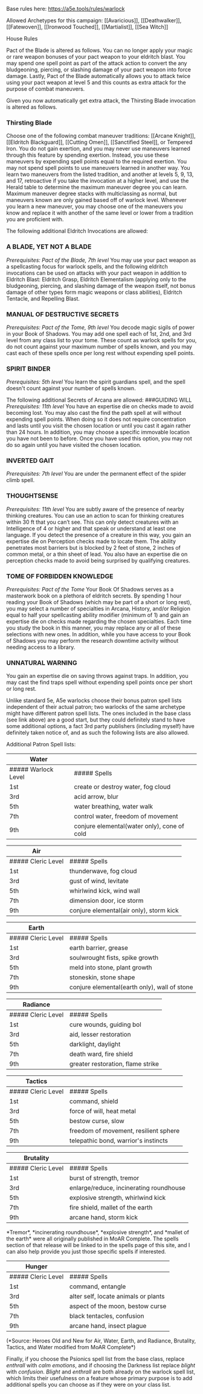 Base rules here: https://a5e.tools/rules/warlock

Allowed Archetypes for this campaign: [[Avaricious]], [[Deathwalker]], [[Fatewoven]], [[Ironwood Touched]], [[Martialist]], [[Sea Witch]]

House Rules

Pact of the Blade is altered as follows. You can no longer apply your magic or rare weapon bonuses of your pact weapon to your eldritch blast. You may spend one spell point as part of the attack action to convert the any bludgeoning, piercing, or slashing damage of your pact weapon into force damage. Lastly, Pact of the Blade automatically allows you to attack twice using your pact weapon at level 5 and this counts as extra attack for the purpose of combat maneuvers.

Given you now automatically get extra attack, the Thirsting Blade invocation is altered as follows.
### Thirsting Blade
Choose one of the following combat maneuver traditions: [[Arcane Knight]], [[Eldritch Blackguard]], [[Cutting Omen]], [[Sanctified Steel]], or Tempered Iron. You do not gain exertion, and you may never use maneuvers learned through this feature by spending exertion. Instead, you use these maneuvers by expending spell points equal to the required exertion. You may not spend spell points to use maneuvers learned in another way. You learn two maneuvers from the listed tradition, and another at levels 5, 9, 13, and 17, retroactive if you take the invocation at a higher level, and use the Herald table to determine the maximum maneuver degree you can learn. Maximum maneuver degree stacks with multiclassing as normal, but maneuvers known are only gained based off of warlock level. Whenever you learn a new maneuver, you may choose one of the maneuvers you know and replace it with another of the same level or lower from a tradition you are proficient with.

The following additional Eldritch Invocations are allowed:
### A BLADE, YET NOT A BLADE 
*Prerequisites: Pact of the Blade, 7th level* 
You may use your pact weapon as a spellcasting focus for warlock spells, and the following eldritch invocations can be used on attacks with your pact weapon in addition to Eldritch Blast: Eldritch Grasp, Eldritch Elementalism (applying only to the bludgeoning, piercing, and slashing damage of the weapon itself, not bonus damage of other types form magic weapons or class abilities), Eldritch Tentacle, and Repelling Blast. 
### MANUAL OF DESTRUCTIVE SECRETS 
*Prerequisites: Pact of the Tome, 9th level* 
You decode magic sigils of power in your Book of Shadows. You may add one spell each of 1st, 2nd, and 3rd level from any class list to your tome. These count as warlock spells for you, do not count against your maximum number of spells known, and you may cast each of these spells once per long rest without expending spell points. 
### SPIRIT BINDER 
*Prerequisites: 5th level* 
You learn the spirit guardians spell, and the spell doesn't count against your number of spells known.

The following additional Secrets of Arcana are allowed:
###GUIDING WILL 
*Prerequisites: 11th level* 
You have an expertise die on checks made to avoid becoming lost. You may also cast the find the path spell at will without expending spell points. When doing so it does not require concentration and lasts until you visit the chosen location or until you cast it again rather than 24 hours. In addition, you may choose a specific immovable location you have not been to before. Once you have used this option, you may not do so again until you have visited the chosen location. 
### INVERTED GAIT 
*Prerequisites: 7th level* 
You are under the permanent effect of the spider climb spell. 
### THOUGHTSENSE 
*Prerequisites: 11th level* 
You are subtly aware of the presence of nearby thinking creatures. You can use an action to scan for thinking creatures within 30 ft that you can’t see. This can only detect creatures with an Intelligence of 4 or higher and that speak or understand at least one language. If you detect the presence of a creature in this way, you gain an expertise die on Perception checks made to locate them. The ability penetrates most barriers but is blocked by 2 feet of stone, 2 inches of common metal, or a thin sheet of lead. You also have an expertise die on perception checks made to avoid being surprised by qualifying creatures. 
### TOME OF FORBIDDEN KNOWLEDGE 
*Prerequisites: Pact of the Tome* 
Your Book Of Shadows serves as a masterwork book on a plethora of eldritch secrets. By spending 1 hour reading your Book of Shadows (which may be part of a short or long rest), you may select a number of specialties in Arcana, History, and/or Religion equal to half your spellcasting ability modifier (minimum of 1) and gain an expertise die on checks made regarding the chosen specialties. Each time you study the book in this manner, you may replace any or all of these selections with new ones. In addition, while you have access to your Book of Shadows you may perform the research downtime activity without needing access to a library. 
### UNNATURAL WARNING 
You gain an expertise die on saving throws against traps. In addition, you may cast the find traps spell without expending spell points once per short or long rest.


Unlike standard 5e, A5e warlocks choose their bonus patron spell lists independent of their actual patron; two warlocks of the same archetype might have different patron spell lists.  The ones included in the base class (see link above) are a good start, but they could definitely stand to have some additional options, a fact 3rd party publishers (including myself) have definitely taken notice of, and as such the following lists are also allowed.  

Additional Patron Spell lists:



| Water               |                                             |
| ------------------- | ------------------------------------------- |
| ##### Warlock Level | ##### Spells                                |
| 1st                 | create or destroy water, fog cloud          |
| 3rd                 | acid arrow, blur                            |
| 5th                 | water breathing, water walk                 |
| 7th                 | control water, freedom of movement          |
| 9th                 | conjure elemental(water only), cone of cold |
<div style='margin-top:10px'></div>

| Air                |                                         |
| ------------------ | --------------------------------------- |
| ##### Cleric Level | ##### Spells                            |
| 1st                | thunderwave, fog cloud                  |
| 3rd                | gust of wind, levitate                  |
| 5th                | whirlwind kick, wind wall               |
| 7th                | dimension door, ice storm               |
| 9th                | conjure elemental(air only), storm kick |
<div style='margin-top:10px'></div>

| Earth              |                                              |
| ------------------ | -------------------------------------------- |
| ##### Cleric Level | ##### Spells                                 |
| 1st                | earth barrier, grease                        |
| 3rd                | soulwrought fists, spike growth              |
| 5th                | meld into stone, plant growth                |
| 7th                | stoneskin, stone shape                       |
| 9th                | conjure elemental(earth only), wall of stone |
<div style='margin-top:10px'></div>

| Radiance           |                                   |
| ------------------ | --------------------------------- |
| ##### Cleric Level | ##### Spells                      |
| 1st                | cure wounds, guiding bol          |
| 3rd                | aid, lesser restoration           |
| 5th                | darklight, daylight               |
| 7th                | death ward, fire shield           |
| 9th                | greater restoration, flame strike |
<div style='margin-top:10px'></div>

| Tactics            |                                       |
| ------------------ | ------------------------------------- |
| ##### Cleric Level | ##### Spells                          |
| 1st                | command, shield                       |
| 3rd                | force of will, heat metal             |
| 5th                | bestow curse, slow                    |
| 7th                | freedom of movement, resilient sphere |
| 9th                | telepathic bond, warrior's instincts  |
<div style='margin-top:10px'></div>

| Brutality          |                                         |
| ------------------ | --------------------------------------- |
| ##### Cleric Level | ##### Spells                            |
| 1st                | burst of strength, tremor               |
| 3rd                | enlarge/reduce, incinerating roundhouse |
| 5th                | explosive strength, whirlwind kick      |
| 7th                | fire shield, mallet of the earth        |
| 9th                | arcane hand, storm kick                 |
<div style='margin-top:10px'></div>
*Tremor*, *incinerating roundhouse*, *explosive strength*, and *mallet of the earth* were all originally published in MoAR Complete.  The spells section of that release will be linked to in the spells page of this site, and I can also help provide you just those specific spells if interested.

| Hunger             |                                      |
| ------------------ | ------------------------------------ |
| ##### Cleric Level | ##### Spells                         |
| 1st                | command, entangle                    |
| 3rd                | alter self, locate animals or plants |
| 5th                | aspect of the moon, bestow curse     |
| 7th                | black tentacles, confusion           |
| 9th                | arcane hand, insect plague           |
<div style='margin-top:10px'></div>
(*Source: Heroes Old and New for Air, Water, Earth, and Radiance, Brutality, Tactics, and Water modified from MoAR Complete*)

Finally, if you choose the Psionics spell list from the base class, replace *enthrall* with *calm emotions*, and if choosing the Darkness list replace *blight* with *confusion*.  *Blight* and *enthrall* are both already on the warlock spell list, which limits their usefulness on a feature whose primary purpose is to add additional spells you can choose as if they were on your class list.